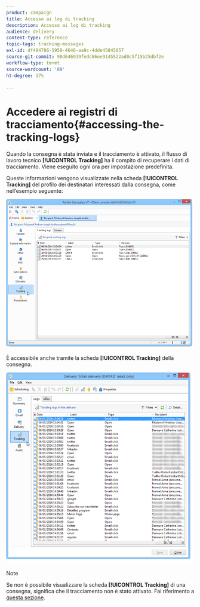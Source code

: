 ```yaml
---
product: campaign
title: Accesso ai log di tracking
description: Accesso ai log di tracking
audience: delivery
content-type: reference
topic-tags: tracking-messages
exl-id: df494786-5950-4646-aa9c-4dde45845057
source-git-commit: 98d646919fedc66ee9145522ad0c5f15b25dbf2e
workflow-type: tm+mt
source-wordcount: '89'
ht-degree: 17%

---
```


# Accedere ai registri di tracciamento{#accessing-the-tracking-logs}

Quando la consegna è stata inviata e il tracciamento è attivato, il flusso di lavoro tecnico **[!UICONTROL Tracking]** ha il compito di recuperare i dati di tracciamento. Viene eseguito ogni ora per impostazione predefinita.

Queste informazioni vengono visualizzate nella scheda **[!UICONTROL Tracking]** del profilo dei destinatari interessati dalla consegna, come nell’esempio seguente:

![](assets/s_ncs_user_select_tracking_tab_from_recipient.png)

È accessibile anche tramite la scheda **[!UICONTROL Tracking]** della consegna.

![](assets/s_ncs_user_select_tracking_tab_from_del.png)

>[!NOTE]
>
>Se non è possibile visualizzare la scheda **[!UICONTROL Tracking]** di una consegna, significa che il tracciamento non è stato attivato. Fai riferimento a [questa sezione](../../delivery/using/how-to-configure-tracked-links.md).
